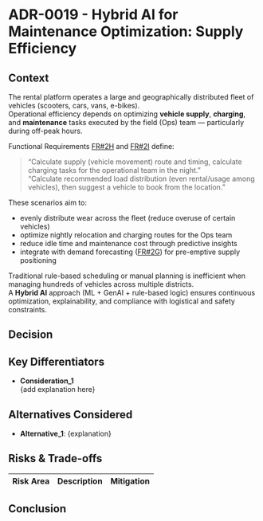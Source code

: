 # ADR-0019 - Hybrid AI for Maintenance Optimization: Supply Efficiency

## Context

The rental platform operates a large and geographically distributed fleet of vehicles (scooters, cars, vans, e-bikes).  
Operational efficiency depends on optimizing **vehicle supply**, **charging**, and **maintenance** tasks executed by the field (Ops) team — particularly during off-peak hours.

Functional Requirements [FR#2H](/requirements/2_FRs.md) and [FR#2I](/requirements/2_FRs.md) define:
> “Calculate supply (vehicle movement) route and timing, calculate charging tasks for the operational team in the night.”  
> “Calculate recommended load distribution (even rental/usage among vehicles), then suggest a vehicle to book from the location.”

These scenarios aim to:
- evenly distribute wear across the fleet (reduce overuse of certain vehicles)
- optimize nightly relocation and charging routes for the Ops team
- reduce idle time and maintenance cost through predictive insights
- integrate with demand forecasting ([FR#2G](/requirements/2_FRs.md)) for pre-emptive supply positioning

Traditional rule-based scheduling or manual planning is inefficient when managing hundreds of vehicles across multiple districts.  
A **Hybrid AI** approach (ML + GenAI + rule-based logic) ensures continuous optimization, explainability, and compliance with logistical and safety constraints.

## Decision

## Key Differentiators

- **Consideration_1**  
  {add explanation here}

## Alternatives Considered
- **Alternative_1**: {explanation}

## Risks & Trade-offs
| Risk Area | Description | Mitigation |
|--|--|--|

## Conclusion
